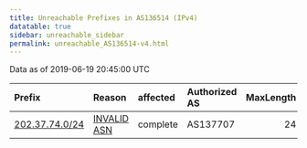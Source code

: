 ```yaml
---
title: Unreachable Prefixes in AS136514 (IPv4)
datatable: true
sidebar: unreachable_sidebar
permalink: unreachable_AS136514-v4.html
---
```


Data as of 2019-06-19 20:45:00 UTC


<div class="datatable-begin"></div>

| Prefix                                                 | Reason                                                                                                 | affected   | Authorized AS   |   MaxLength | Anchor                                       |   unreachable /24s |
|:-------------------------------------------------------|:-------------------------------------------------------------------------------------------------------|:-----------|:----------------|------------:|:---------------------------------------------|-------------------:|
| [202.37.74.0/24](https://stat.ripe.net/202.37.74.0/24) | [INVALID ASN](https://rpki-validator.ripe.net/announcement-preview?asn=AS136514&prefix=202.37.74.0/24) | complete   | AS137707        |          24 | [APNIC](unreachable_APNIC_RPKI_Root-v4.html) |                  1 |

<div class="datatable-end"></div>